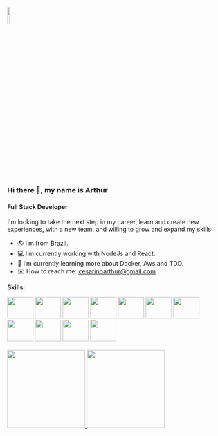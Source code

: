 <img src="https://cdn-icons-png.flaticon.com/512/1803/1803671.png" width="10%" color="white"/>

### Hi there 👋, my name is Arthur
#### Full Stack Developer


I'm looking to take the next step in my career, learn and create new experiences,
with a new team, and willing to grow and expand my skills






- 🌎 I’m from Brazil.
- 💻 I’m currently working with NodeJs and React.
- 📖 I’m currently learning more about Docker, Aws and TDD. 
- ✉️ How to reach me: cesarinoarthur@gmail.com

**Skills:** 
<br>
<div>
  <img src="https://cdn.jsdelivr.net/gh/devicons/devicon/icons/nodejs/nodejs-original.svg" height="50" width="60"/>
  <img src="https://cdn.jsdelivr.net/gh/devicons/devicon/icons/typescript/typescript-original.svg" height="50" width="60"/>
  <img src="https://cdn.jsdelivr.net/gh/devicons/devicon/icons/postgresql/postgresql-plain-wordmark.svg" height="50" width="60"/>
  <img src="https://cdn.jsdelivr.net/gh/devicons/devicon/icons/mysql/mysql-original.svg" height="50" width="60"/>
  <img src="https://github.com/typeorm.png?s=20" height="50" width="60"/>
  <img src="https://github.com/prisma.png?s=20" height="50" width="60"/>
  <img src="https://github.com/docker.png?s=20" height="50" width="60"/>
  <img src="https://cdn.jsdelivr.net/gh/devicons/devicon/icons/javascript/javascript-original.svg" height="50" width="60"/>
  <img src="https://cdn.jsdelivr.net/gh/devicons/devicon/icons/react/react-original-wordmark.svg" height="50" width="60"/>
  <img src="https://cdn.jsdelivr.net/gh/devicons/devicon/icons/html5/html5-plain-wordmark.svg" height="50" width="60"/>
  <img src="https://cdn.jsdelivr.net/gh/devicons/devicon/icons/css3/css3-plain-wordmark.svg" height="50" width="60"/>
</div>
<br>

<div>
  <a href="https://github.com/arthurfcs98">
  <img height="180em" src="https://github-readme-stats.vercel.app/api/top-langs/?username=arthurfcs98&layout=compact&langs_count=7&theme=dark"/>
  <img height="180em"src="https://github-readme-stats.vercel.app/api?username=arthurfcs98&show_icons=true&count_private=true&theme=dark&include_all_commits"/>
</div>
